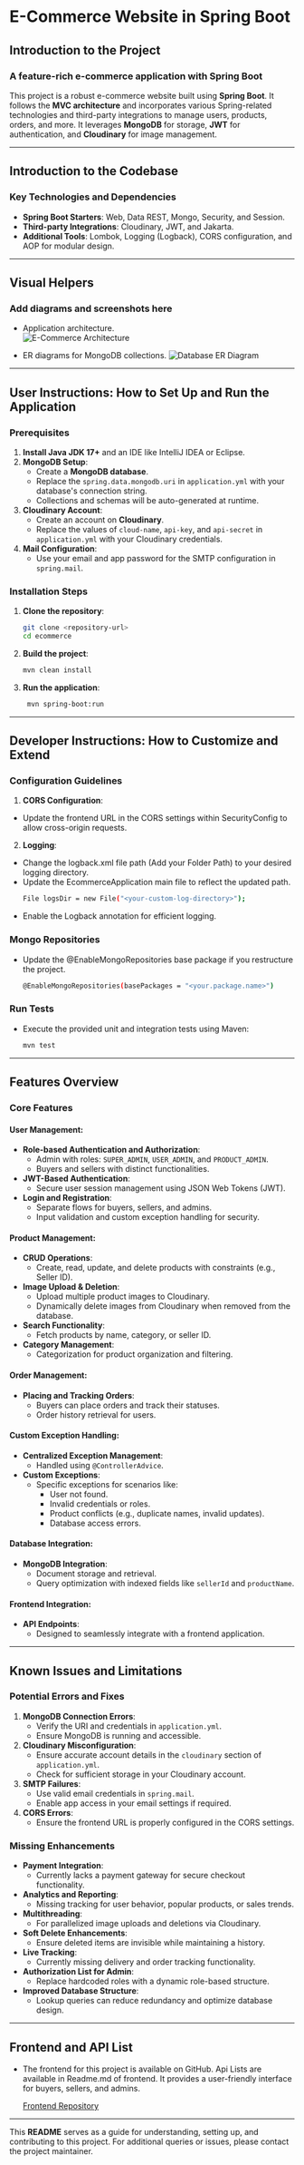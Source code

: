 # E-Commerce Website in Spring Boot

## **Introduction to the Project**  
### A feature-rich e-commerce application with Spring Boot  
This project is a robust e-commerce website built using **Spring Boot**. It follows the **MVC architecture** and incorporates various Spring-related technologies and third-party integrations to manage users, products, orders, and more. It leverages **MongoDB** for storage, **JWT** for authentication, and **Cloudinary** for image management.  

---

## **Introduction to the Codebase**  
### Key Technologies and Dependencies  
- **Spring Boot Starters**: Web, Data REST, Mongo, Security, and Session.  
- **Third-party Integrations**: Cloudinary, JWT, and Jakarta.  
- **Additional Tools**: Lombok, Logging (Logback), CORS configuration, and AOP for modular design.  

---

## **Visual Helpers**  
### Add diagrams and screenshots here  
- Application architecture.  
  ![E-Commerce Architecture](https://github.com/Rituraj2610/Ecommerce-Spring-Boot/blob/main/images/architectural%20Diagram.svg)

- ER diagrams for MongoDB collections. 
  ![Database ER Diagram](https://github.com/Rituraj2610/Ecommerce-Spring-Boot/blob/main/images/ER%20Diagram.png)
---

## **User Instructions: How to Set Up and Run the Application**  
### Prerequisites  
1. **Install Java JDK 17+** and an IDE like IntelliJ IDEA or Eclipse.  
2. **MongoDB Setup**:  
   - Create a **MongoDB database**.  
   - Replace the `spring.data.mongodb.uri` in `application.yml` with your database's connection string.  
   - Collections and schemas will be auto-generated at runtime.  
3. **Cloudinary Account**:  
   - Create an account on **Cloudinary**.  
   - Replace the values of `cloud-name`, `api-key`, and `api-secret` in `application.yml` with your Cloudinary credentials.  
4. **Mail Configuration**:  
   - Use your email and app password for the SMTP configuration in `spring.mail`.  

### Installation Steps  
1. **Clone the repository**:  
   ```bash  
   git clone <repository-url>  
   cd ecommerce  
   ```
2. **Build the project**:
   ```bash  
   mvn clean install  
   ```
3. **Run the application**:
   ```bash  
    mvn spring-boot:run  
    ```
---
## **Developer Instructions: How to Customize and Extend**
### Configuration Guidelines
1. **CORS Configuration**:
- Update the frontend URL in the CORS settings within SecurityConfig to allow cross-origin requests.
2. **Logging**:
- Change the logback.xml file path (Add your Folder Path) to your desired logging directory.
- Update the EcommerceApplication main file to reflect the updated path.
  ```bash
  File logsDir = new File("<your-custom-log-directory>");  
  ```
- Enable the Logback annotation for efficient logging.

### Mongo Repositories
- Update the @EnableMongoRepositories base package if you restructure the project.
  ```bash
  @EnableMongoRepositories(basePackages = "<your.package.name>")  
  ```
### Run Tests
- Execute the provided unit and integration tests using Maven:
  ```bash
  mvn test  

  ```
---
## **Features Overview**  
### Core Features  

#### User Management:  
- **Role-based Authentication and Authorization**:  
  - Admin with roles: `SUPER_ADMIN`, `USER_ADMIN`, and `PRODUCT_ADMIN`.  
  - Buyers and sellers with distinct functionalities.  
- **JWT-Based Authentication**:  
  - Secure user session management using JSON Web Tokens (JWT).  
- **Login and Registration**:  
  - Separate flows for buyers, sellers, and admins.  
  - Input validation and custom exception handling for security.  

#### Product Management:  
- **CRUD Operations**:  
  - Create, read, update, and delete products with constraints (e.g., Seller ID).  
- **Image Upload & Deletion**:  
  - Upload multiple product images to Cloudinary.  
  - Dynamically delete images from Cloudinary when removed from the database.  
- **Search Functionality**:  
  - Fetch products by name, category, or seller ID.  
- **Category Management**:  
  - Categorization for product organization and filtering.  

#### Order Management:  
- **Placing and Tracking Orders**:  
  - Buyers can place orders and track their statuses.  
  - Order history retrieval for users.  

#### Custom Exception Handling:  
- **Centralized Exception Management**:  
  - Handled using `@ControllerAdvice`.  
- **Custom Exceptions**:  
  - Specific exceptions for scenarios like:  
    - User not found.  
    - Invalid credentials or roles.  
    - Product conflicts (e.g., duplicate names, invalid updates).  
    - Database access errors.  

#### Database Integration:  
- **MongoDB Integration**:  
  - Document storage and retrieval.  
  - Query optimization with indexed fields like `sellerId` and `productName`.  

#### Frontend Integration:  
- **API Endpoints**:  
  - Designed to seamlessly integrate with a frontend application.  

---

## **Known Issues and Limitations**  

### Potential Errors and Fixes  
1. **MongoDB Connection Errors**:  
   - Verify the URI and credentials in `application.yml`.  
   - Ensure MongoDB is running and accessible.  
2. **Cloudinary Misconfiguration**:  
   - Ensure accurate account details in the `cloudinary` section of `application.yml`.  
   - Check for sufficient storage in your Cloudinary account.  
3. **SMTP Failures**:  
   - Use valid email credentials in `spring.mail`.  
   - Enable app access in your email settings if required.  
4. **CORS Errors**:  
   - Ensure the frontend URL is properly configured in the CORS settings.  

### Missing Enhancements  
- **Payment Integration**:  
  - Currently lacks a payment gateway for secure checkout functionality.  
- **Analytics and Reporting**:  
  - Missing tracking for user behavior, popular products, or sales trends.  
- **Multithreading**:
  - For parallelized image uploads and deletions via Cloudinary.
- **Soft Delete Enhancements**:
  - Ensure deleted items are invisible while maintaining a history.
- **Live Tracking**:
  - Currently missing delivery and order tracking functionality.
- **Authorization List for Admin**:
  - Replace hardcoded roles with a dynamic role-based structure.
- **Improved Database Structure**:
  - Lookup queries can reduce redundancy and optimize database design.

---

## Frontend and API List
- The frontend for this project is available on GitHub. Api Lists are available in Readme.md of frontend. It provides a user-friendly interface for buyers, sellers, and admins.

  [Frontend Repository](https://github.com/Rituraj2610/Frontend-Ecommerce)

---
This **README** serves as a guide for understanding, setting up, and contributing to this project. For additional queries or issues, please contact the project maintainer.
